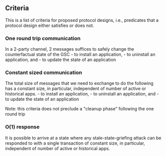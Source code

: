 ## Criteria

This is a list of criteria for proposed protocol designs, i.e., predicates that a protocol design either satisfies or does not.

### One round trip communication

In a 2-party channel, 2 messages suffices to safely change the counterfactual state of the GSC 
    - to install an application,
    - to uninstall an application, and 
    - to update the state of an application

### Constant sized communication

The total size of messages that we need to exchange to do the following has a constant size, in particular, independent of number of active or historical apps.
    - to install an application,
    - to uninstall an application, and 
    - to update the state of an application

Note: this criteria does not preclude a "cleanup phase" following the one round trip

### O(1) response

It is possible to arrive at a state where any stale-state-griefing attack can be responded to with a single transaction of constant size, in particular, independent of number of active or historical apps.

